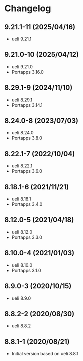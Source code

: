 # Changelog

## 9.21.1-11 (2025/04/16)

* ueli 9.21.1

## 9.21.0-10 (2025/04/12)

* ueli 9.21.0
* Portapps 3.16.0

## 8.29.1-9 (2024/11/10)

* ueli 8.29.1
* Portapps 3.14.1

## 8.24.0-8 (2023/07/03)

* ueli 8.24.0
* Portapps 3.8.0

## 8.22.1-7 (2022/10/04)

* ueli 8.22.1
* Portapps 3.6.0

## 8.18.1-6 (2021/11/21)

* ueli 8.18.1
* Portapps 3.4.0

## 8.12.0-5 (2021/04/18)

* ueli 8.12.0
* Portapps 3.3.0

## 8.10.0-4 (2021/01/03)

* ueli 8.10.0
* Portapps 3.1.0

## 8.9.0-3 (2020/10/15)

* ueli 8.9.0

## 8.8.2-2 (2020/08/30)

* ueli 8.8.2

## 8.8.1-1 (2020/08/21)

* Initial version based on ueli 8.8.1
